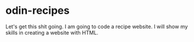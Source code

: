 # odin-recipes
Let's get this shit going.
I am going to code a recipe website.
I will show my skills in creating a website with HTML.